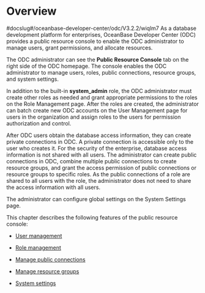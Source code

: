 Overview 
=============================
#docslug#/oceanbase-developer-center/odc/V3.2.2/wiqlm7
As a database development platform for enterprises, OceanBase Developer Center (ODC) provides a public resource console to enable the ODC administrator to manage users, grant permissions, and allocate resources. 

The ODC administrator can see the **Public Resource Console** tab on the right side of the ODC homepage. The console enables the ODC administrator to manage users, roles, public connections, resource groups, and system settings. 

In addition to the built-in **system_admin** role, the ODC administrator must create other roles as needed and grant appropriate permissions to the roles on the Role Management page. After the roles are created, the administrator can batch create new ODC accounts on the User Management page for users in the organization and assign roles to the users for permission authorization and control. 

After ODC users obtain the database access information, they can create private connections in ODC. A private connection is accessible only to the user who creates it. For the security of the enterprise, database access information is not shared with all users. The administrator can create public connections in ODC, combine multiple public connections to create resource groups, and grant the access permission of public connections or resource groups to specific roles. As the public connections of a role are shared to all users with the role, the administrator does not need to share the access information with all users. 

The administrator can configure global settings on the System Settings page. 

This chapter describes the following features of the public resource console:

* [User management](2.web-odc-manage-members/1.web-odc-manage-users.md)

  

* [Role management](2.web-odc-manage-members/2.web-odc-manage-roles.md)

  

* [Manage public connections](3.web-odc-resource-management/1.web-odc-manage-public-connection.md)

  

* [Manage resource groups](3.web-odc-resource-management/2.web-odc-manage-resource-groups.md)

  

* [System settings](../4.web-odc-public-resource-management/4.web-odc-system-settings.md)

  




